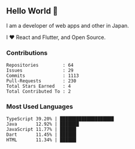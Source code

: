 ## Hello World 👋

I am a developer of web apps and other in Japan.

I ❤️ React and Flutter, and Open Source.

### Contributions

<!-- contributions start -->

    Repositories         : 64
    Issues               : 29
    Commits              : 1113
    Pull-Requests        : 230
    Total Stars Earned   : 4
    Total Contributed To : 2

<!-- contributions end -->

### Most Used Languages

<!-- most-used-languages start -->

    TypeScript 39.20% | ████████████████████
    Java       12.92% | ███████
    JavaScript 11.77% | ██████
    Dart       11.45% | ██████
    HTML       11.34% | ██████

<!-- most-used-languages end -->
